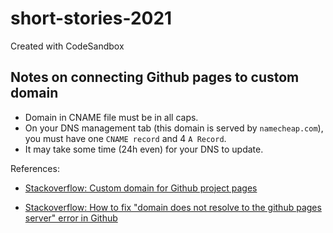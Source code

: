 # short-stories-2021

Created with CodeSandbox

## Notes on connecting Github pages to custom domain

- Domain in CNAME file must be in all caps.
- On your DNS management tab (this domain is served by `namecheap.com`), you must have one `CNAME record` and 4 `A Record`.
- It may take some time (24h even) for your DNS to update.

References:

- [Stackoverflow: Custom domain for Github project pages](https://stackoverflow.com/questions/9082499/custom-domain-for-github-project-pages)

- [Stackoverflow: How to fix "domain does not resolve to the github pages server" error in Github](https://stackoverflow.com/questions/54059217/how-to-fix-domain-does-not-resolve-to-the-github-pages-server-error-in-github)

